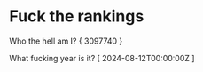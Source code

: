 # Fuck the rankings

Who the hell am I?
{ 3097740 }

What fucking year is it?
[ 2024-08-12T00:00:00Z ]
